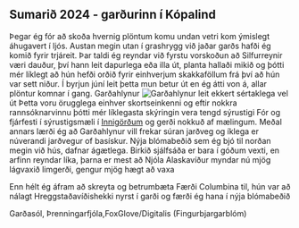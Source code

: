 ## Sumarið 2024 - garðurinn í Kópalind
Þegar ég fór að skoða hvernig plöntum komu undan vetri kom ýmislegt áhugavert í ljós.  Austan megin utan í grashrygg við jaðar garðs hafði ég komið fyrir trjáreit. Þar taldi ég reyndar við fyrstu vorskoðun að Silfurreynir væri dauður, því hann leit dapurlega eða illa út, planta hallaði mikið og þótti mér líklegt að hún hefði orðið fyrir einhverjum skakkaföllum frá því að hún var sett niður. 
Í byrjun júní leit þetta mun betur út en ég átti von á, allar plöntur komnar í gang. 
Garðahlynur ![Garðahlynur]() leit ekkert sértaklega vel út
Þetta voru örugglega einhver skortseinkenni og eftir nokkra rannsóknarvinnu þótti mér líklegasta skýringin vera tengd sýrustigi
Fór og fjárfesti í sýrustigsmæli í [Innigörðum](https://innigardar.is/index.php) og gerði nokkuð af mælingum.
Meðal annars lærði ég að Garðahlynur vill frekar súran jarðveg og íklega er núverandi jarðvegur of basískur.
Nýja blómabeðið sem ég bjó til norðan megin við hús, dafnar ágætlega.
Birkið sjálfsáða er bara í góðum vexti, en arfinn reyndar líka, þarna er mest að Njóla
Alaskavíður myndar nú mjög lágvaxið limgerði, gengur mjög hægt að vaxa

Enn hélt ég áfram að skreyta og betrumbæta
Færði Columbina til, hún var að nálagt Hreggstaðavíðishekki nyrst í garði og færði ég hana í nýja blómabeðið

Garðasól, Þrenningarfjóla,FoxGlove/Digitalis (Fingurbjargarblóm)
